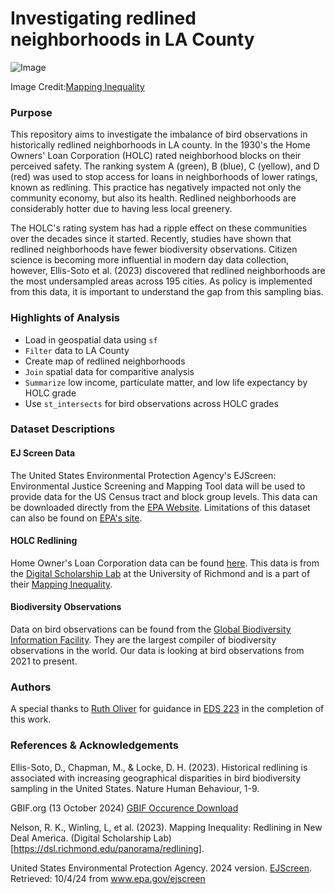 # Investigating redlined neighborhoods in LA County
![Image](https://s3.amazonaws.com/holc/tiles/CA/LosAngeles1/1939/holc-scan.jpg)

Image Credit:[Mapping Inequality](https://dsl.richmond.edu/panorama/redlining/data/CA-LosAngeles)
### Purpose
This repository aims to investigate the imbalance of bird observations in historically redlined neighborhoods in LA county. In the 1930's the Home Owners' Loan Corporation (HOLC) rated neighborhood blocks on their perceived safety. The ranking system A (green), B (blue), C (yellow), and D (red) was used to stop access for loans in neighborhoods of lower ratings, known as redlining. This practice has negatively impacted not only the community economy, but also its health. Redlined neighborhoods are considerably hotter due to having less local greenery. 

The HOLC's rating system has had a ripple effect on these communities over the decades since it started. Recently, studies have shown that redlined neighborhoods have fewer biodiversity observations. Citizen science is becoming more influential in modern day data collection, however, Ellis-Soto et al. (2023) discovered that redlined neighborhoods are the most undersampled areas across 195 cities. As policy is implemented from this data, it is important to understand the gap from this sampling bias. 

### Highlights of Analysis
- Load in geospatial data using `sf`
- `Filter` data to LA County
- Create map of redlined neighborhoods
- `Join` spatial data for comparitive analysis
- `Summarize` low income, particulate matter, and low life expectancy by HOLC grade
- Use `st_intersects` for bird observations across HOLC grades
   
### Dataset Descriptions
#### EJ Screen Data
The United States Environmental Protection Agency's EJScreen: Environmental Justice Screening and Mapping Tool data will be used to provide data for the US Census tract and block group levels. This data can be downloaded directly from the [EPA Website](https://www.epa.gov/ejscreen/download-ejscreen-data). Limitations of this dataset can also be found on [EPA's site](https://www.epa.gov/ejscreen/limitations-and-caveats-using-ejscreen).

#### HOLC Redlining
Home Owner's Loan Corporation data can be found [here](https://dsl.richmond.edu/panorama/redlining/data). This data is from the [Digital Scholarship Lab](https://dsl.richmond.edu/) at the University of Richmond and is a part of their [Mapping Inequality](https://dsl.richmond.edu/panorama/redlining/#loc=5/39.1/-94.58). 

#### Biodiversity Observations
Data on bird observations can be found from the [Global Biodiversity Information Facility](https://www.gbif.org/). They are the largest compiler of biodiversity observations in the world. Our data is looking at bird observations from 2021 to present. 

### Authors 
A special thanks to [Ruth Oliver](https://github.com/ryoliver) for guidance in [EDS 223](https://eds-223-geospatial.github.io/) in the completion of this work. 

### References & Acknowledgements
Ellis-Soto, D., Chapman, M., & Locke, D. H. (2023). Historical redlining is associated with increasing geographical disparities in bird biodiversity sampling in the United States. Nature Human Behaviour, 1-9.

GBIF.org (13 October 2024) [GBIF Occurence Download](https://www.gbif.org/)

Nelson, R. K., Winling, L, et al. (2023). Mapping Inequality: Redlining in New Deal
America. (Digital Scholarship Lab)[https://dsl.richmond.edu/panorama/redlining].

United States Environmental Protection Agency. 2024 version. [EJScreen](www.epa.gov/ejscreen).
Retrieved: 10/4/24 from www.epa.gov/ejscreen

